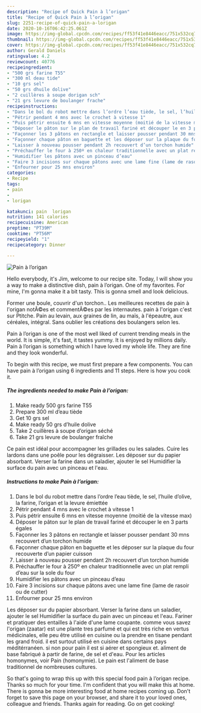 ```yaml
---
description: "Recipe of Quick Pain à l’origan"
title: "Recipe of Quick Pain à l’origan"
slug: 2251-recipe-of-quick-pain-a-lorigan
date: 2020-10-16T06:42:25.061Z
image: https://img-global.cpcdn.com/recipes/ff53f41e8446eacc/751x532cq70/pain-a-lorigan-photo-principale-de-la-recette.jpg
thumbnail: https://img-global.cpcdn.com/recipes/ff53f41e8446eacc/751x532cq70/pain-a-lorigan-photo-principale-de-la-recette.jpg
cover: https://img-global.cpcdn.com/recipes/ff53f41e8446eacc/751x532cq70/pain-a-lorigan-photo-principale-de-la-recette.jpg
author: Gerald Daniels
ratingvalue: 4.2
reviewcount: 40776
recipeingredient:
- "500 grs farine T55"
- "300 ml deau tide"
- "10 grs sel"
- "50 grs dhuile dolive"
- "2 cuillères à soupe dorigan sch"
- "21 grs levure de boulanger frache"
recipeinstructions:
- "Dans le bol du robot mettre dans l’ordre l’eau tiède, le sel, l’huile d’olive, la farine, l’origan et la levure émiettée"
- "Pétrir pendant 4 mns avec le crochet à vitesse 1"
- "Puis pétrir ensuite 6 mns en vitesse moyenne (moitié de la vitesse max)"
- "Déposer le pâton sur le plan de travail fariné et découper le en 3 parts égales"
- "Façonner les 3 pâtons en rectangle et laisser pousser pendant 30 mns recouvert d’un torchon humide"
- "Façonner chaque pâton en baguette et les déposer sur la plaque du four recouverte d’un papier cuisson"
- "Laisser à nouveau pousser pendant 2h recouvert d’un torchon humide"
- "Préchauffer le four à 250º en chaleur traditionnelle avec un plat rempli d’eau sur la sole du four"
- "Humidifier les pâtons avec un pinceau d’eau"
- "Faire 3 incisions sur chaque pâtons avec une lame fine (lame de rasoir ou de cutter)"
- "Enfourner pour 25 mns environ"
categories:
- Recipe
tags:
- pain
- 
- lorigan

katakunci: pain  lorigan 
nutrition: 141 calories
recipecuisine: American
preptime: "PT39M"
cooktime: "PT56M"
recipeyield: "1"
recipecategory: Dinner

---
```



![Pain à l’origan](https://img-global.cpcdn.com/recipes/ff53f41e8446eacc/751x532cq70/pain-a-lorigan-photo-principale-de-la-recette.jpg)

Hello everybody, it's Jim, welcome to our recipe site. Today, I will show you a way to make a distinctive dish, pain à l’origan. One of my favorites. For mine, I'm gonna make it a bit tasty. This is gonna smell and look delicious.

Former une boule, couvrir d&#39;un torchon.. Les meilleures recettes de pain à l&#39;origan notÃ©es et commentÃ©es par les internautes. pain à l&#39;origan c&#39;est sur Ptitche. Pain au levain, aux graines de lin, au maïs, à l&#39;épeautre, aux céréales, intégral. Sans oublier les créations des boulangers selon les.

Pain à l’origan is one of the most well liked of current trending meals in the world. It is simple, it's fast, it tastes yummy. It is enjoyed by millions daily. Pain à l’origan is something which I have loved my whole life. They are fine and they look wonderful.


To begin with this recipe, we must first prepare a few components. You can have pain à l’origan using 6 ingredients and 11 steps. Here is how you cook it.

<!--inarticleads1-->

##### The ingredients needed to make Pain à l’origan:

1. Make ready 500 grs farine T55
1. Prepare 300 ml d’eau tiède
1. Get 10 grs sel
1. Make ready 50 grs d’huile dolive
1. Take 2 cuillères à soupe d’origan séché
1. Take 21 grs levure de boulanger fraîche


Ce pain est idéal pour accompagner les grillades ou les salades. Cuire les lardons dans une poêle pour les dégraisser. Les déposer sur du papier absorbant. Verser la farine dans un saladier, ajouter le sel Humidifier la surface du pain avec un pinceau et l&#39;eau. 

<!--inarticleads2-->

##### Instructions to make Pain à l’origan:

1. Dans le bol du robot mettre dans l’ordre l’eau tiède, le sel, l’huile d’olive, la farine, l’origan et la levure émiettée
1. Pétrir pendant 4 mns avec le crochet à vitesse 1
1. Puis pétrir ensuite 6 mns en vitesse moyenne (moitié de la vitesse max)
1. Déposer le pâton sur le plan de travail fariné et découper le en 3 parts égales
1. Façonner les 3 pâtons en rectangle et laisser pousser pendant 30 mns recouvert d’un torchon humide
1. Façonner chaque pâton en baguette et les déposer sur la plaque du four recouverte d’un papier cuisson
1. Laisser à nouveau pousser pendant 2h recouvert d’un torchon humide
1. Préchauffer le four à 250º en chaleur traditionnelle avec un plat rempli d’eau sur la sole du four
1. Humidifier les pâtons avec un pinceau d’eau
1. Faire 3 incisions sur chaque pâtons avec une lame fine (lame de rasoir ou de cutter)
1. Enfourner pour 25 mns environ


Les déposer sur du papier absorbant. Verser la farine dans un saladier, ajouter le sel Humidifier la surface du pain avec un pinceau et l&#39;eau. Fariner et pratiquer des entailles à l&#39;aide d&#39;une lame coupante. comme vous savez l&#39;origan (zaatar) est une plante tres parfumé et qui est très riche en vertus médicinales, elle peu être utilisé en cuisine ou la prendre en tisane pendant les grand froid. il est surtout utilisé en cuisine dans certains pays méditérranéen. si non pour pain il est si aérer et spongieux et. aliment de base fabriqué à partir de farine, de sel et d&#39;eau. Pour les articles homonymes, voir Pain (homonymie). Le pain est l&#39;aliment de base traditionnel de nombreuses cultures. 

So that's going to wrap this up with this special food pain à l’origan recipe. Thanks so much for your time. I'm confident that you will make this at home. There is gonna be more interesting food at home recipes coming up. Don't forget to save this page on your browser, and share it to your loved ones, colleague and friends. Thanks again for reading. Go on get cooking!
